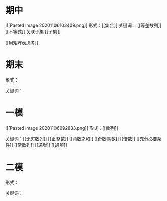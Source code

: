 # 期中
![[Pasted image 20201106103409.png]]
形式：[[集合]]
关键词：
[[等差数列]]
[[不等式]]
关联子集
[[子集]]

[[用矩阵表思考]]

# 期末
形式：

关键词：


# 一模
![[Pasted image 20201106092833.png]]
形式：[[数列]]

关键词：[[无穷数列]]
[[正整数]]
[[两数之和]]
[[奇数偶数]]
[[倍数]]
[[充分必要条件]]
[[常数列]]
[[递增]]
[[通项]]


# 二模
形式：

关键词：